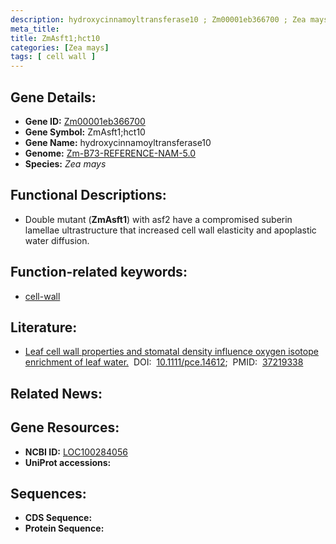 ```yaml
---
description: hydroxycinnamoyltransferase10 ; Zm00001eb366700 ; Zea mays
meta_title:
title: ZmAsft1;hct10
categories: [Zea mays]
tags: [ cell wall ]
---
```


## Gene Details:
- **Gene ID:**	[Zm00001eb366700](https://www.maizegdb.org/gene_center/gene/Zm00001eb366700)
- **Gene Symbol:** ZmAsft1;hct10
- **Gene Name:** hydroxycinnamoyltransferase10
- **Genome:** [Zm-B73-REFERENCE-NAM-5.0](https://www.maizegdb.org/genome/assembly/Zm-B73-REFERENCE-NAM-5.0)
- **Species:** *Zea mays*

## Functional Descriptions:
   - Double mutant (**ZmAsft1**) with asf2 have a compromised suberin lamellae ultrastructure that increased cell wall elasticity and apoplastic water diffusion.

## Function-related keywords:
- [cell-wall](/tags/cell-wall/)

## Literature:
   - [Leaf cell wall properties and stomatal density influence oxygen isotope enrichment of leaf water.]( https://onlinelibrary.wiley.com/doi/full/10.1111/pce.14612)&nbsp;&nbsp;DOI:&nbsp;&nbsp;[10.1111/pce.14612](https://onlinelibrary.wiley.com/doi/full/10.1111/pce.14612);&nbsp;&nbsp;PMID:&nbsp;&nbsp;[37219338](https://pubmed.ncbi.nlm.nih.gov/37219338/)

## Related News:

## Gene Resources:
- **NCBI ID:**  [LOC100284056](https://www.ncbi.nlm.nih.gov/gene/?term=LOC100284056)
- **UniProt accessions:** [](https://www.uniprot.org/uniprotkb//entry)



## Sequences:
- **CDS Sequence:**
- **Protein Sequence:**
